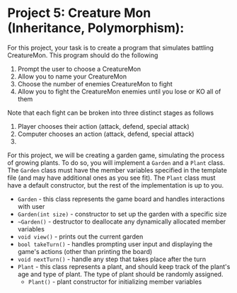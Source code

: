 # Project 5: Creature Mon (Inheritance, Polymorphism):

For this project, your task is to create a program that simulates battling CreatureMon. This program should do the following

1. Prompt the user to choose a CreatureMon
2. Allow you to name your CreatureMon
3. Choose the number of enemies CreatureMon to fight
4. Allow you to fight the CreatureMon enemies until you lose or KO all of them

Note that each fight can be broken into three distinct stages as follows

1. Player chooses their action (attack, defend, special attack)
2. Computer chooses an action (attack, defend, special attack)
3. 


For this project, we will be creating a garden game, simulating the process of growing plants. To do so, you will implement a `Garden` and a `Plant` class. The `Garden` class must have the member variables specified in the template file (and may have additional ones as you see fit). The `Plant` class must have a default constructor, but the rest of the implementation is up to you.

* `Garden` - this class represents the game board and handles interactions with user
 * `Garden(int size)` - constructor to set up the garden with a specific size
 * `~Garden()` - destructor to deallocate any dynamically allocated member variables
 * `void view()` - prints out the current garden
 * `bool takeTurn()` - handles prompting user input and displaying the game's actions (other than printing the board)
 * `void nextTurn()` - handle any step that takes place after the turn
* `Plant` - this class represents a plant, and should keep track of the plant's age and type of plant. The type of plant should be randomly assigned.
    * `Plant()` - plant constructor for initializing member variables